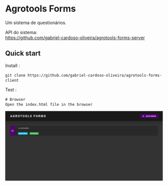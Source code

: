 # Agrotools Forms

Um sistema de questionários.

API do sistema:<br />
https://github.com/gabriel-cardoso-oliveira/agrotools-forms-server<br />

## Quick start

Install :

```
git clone https://github.com/gabriel-cardoso-oliveira/agrotools-forms-client
```

Test :

```
# Browser
Open the index.html file in the browser
```

<p align="center">
  <img src="./assets/img/home.png" />
</p>